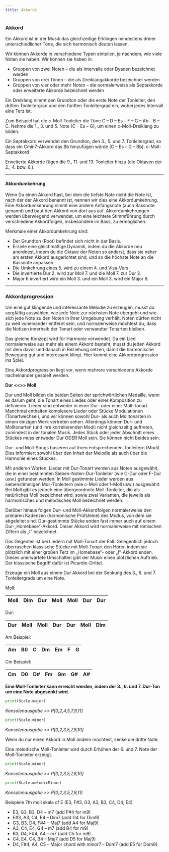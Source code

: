 ```yaml
---
title: Akkorde
---
```



### Akkord

Ein Akkord ist in der Musik das gleichzeitige Erklingen mindestens dreier unterschiedlicher Töne, die sich harmonisch deuten lassen.

Wir können Akkorde in verschiedene Typen einteilen, je nachdem, wie viele Noten sie haben. Wir können sie haben in:

* Gruppen von zwei Noten – die als Intervalle oder Dyaden bezeichnet werden
* Gruppen von drei Tönen – die als Dreiklangakkorde bezeichnet werden
* Gruppen von vier oder mehr Noten – die normalerweise als Septakkorde oder erweiterte Akkorde bezeichnet werden

Ein Dreiklang nimmt den Grundton oder die erste Note der Tonleiter, den dritten Tonleitergrad und den fünften Tonleitergrad ein, wobei jedes Intervall eine Terz ist.

Zum Beispiel hat die c-Moll-Tonleiter die Töne C – D – Es – F – G – Ab – B – C. Nehme die 1., 3. und 5. Note (C – Es – G), um einen c-Moll-Dreiklang zu bilden.

Ein Septakkord verwendet den Grundton, den 3., 5. und 7. Tonleitergrad, so dass ein Cmin7-Akkord das Bb hinzufügen würde (C – Es – G – Bb).
c-Moll-Septakkord

Erweiterte Akkorde fügen die 9., 11. und 13. Tonleiter hinzu (die Oktaven der 2., 4. bzw. 6.).

---
#### Akkordumkehrung

Wenn Du einen Akkord hast, bei dem die tiefste Note nicht die Note ist, nach der der Akkord benannt ist, nennen wir dies eine Akkordumkehrung. Eine Akkordumkehrung nimmt eine andere Anfangsnote (auch Bassnote genannt) und baut den Akkord von dort aus auf. Akkordumkehrungen werden überwiegend verwendet, um eine leichtere Stimmführung durch verschiedene Akkordfolgen, insbesondere im Bass, zu ermöglichen.

Merkmale einer Akkordumkehrung sind:

* Der Grundton (Root) befindet sich nicht in der Basis.
* Erziele eine gleichmäßige Dynamik, indem du die Akkorde neu anordnest, indem du die Oktave der Noten so änderst, dass sie näher am ersten Akkord ausgerichtet sind, und so die höchste Note an die Bassnote anpassen
* Die Umkehrung eines 5. wird zu einem 4. und Visa-Vers
* Die invertierte Dur 2. wird zur Moll 7. und die Moll 7. zur Dur 2.
* Major 6 invertiert wird ein Moll 3. und ein Moll 3. wird ein Major 6.
    

---
### Akkordprogression

Um eine gut klingende und interessante Melodie zu erzeugen, musst du sorgfältig auswählen, wie jede Note zur nächsten Note übergeht und wie sich jede Note zu den Noten in ihrer Umgebung verhält. Noten dürfen nicht zu weit voneinander entfernt sein, und normalerweise möchtest du, dass die Notizen innerhalb der Tonart oder verwandter Tonarten bleiben.

Das gleiche Konzept wird für Harmonie verwendet. Da ein Lied normalerweise aus mehr als einem Akkord besteht, musst du jeden Akkord mit dem davor und danach in Beziehung setzen, damit die harmonische Bewegung gut und interessant klingt. Hier kommt eine Akkordprogression ins Spiel.

Eine Akkordprogression liegt vor, wenn mehrere verschiedene Akkorde nacheinander gespielt werden.

**Dur <<>> Moll**

Dur und Moll bilden die beiden Seiten der sprichwörtlichen Medaille, wenn es darum geht, die Tonart eines Liedes oder einer Komposition zu definieren.
Lieder sind entweder in einer Dur- oder einer Moll-Tonart. Manchmal enthalten komplexere Lieder oder Stücke Modulationen (Tonartwechsel), und wir können sowohl Dur- als auch Molltonarten in einem einzigen Werk vertreten sehen.
Allerdings können Dur- und Molltonarten (und ihre korrelierenden Modi) nicht gleichzeitig auftreten, zumindest in der tonalen Musik. Jedes Stück oder jeder Abschnitt eines Stückes muss entweder Dur ODER Moll sein. Sie können nicht beides sein.

Dur- und Moll-Songs basieren auf ihren entsprechenden Tonleitern (Modi). Dies informiert sowohl über den Inhalt der Melodie als auch über die Harmonie eines Stückes.

Mit anderen Worten, Lieder mit Dur-Tonart werden aus Noten ausgewählt, die in einer bestimmten Sieben-Noten-Dur-Tonleiter (wie C-Dur oder F-Dur usw.) gefunden werden. In Moll gestimmte Lieder werden aus siebenstimmigen Moll-Tonleitern (wie c-Moll oder f-Moll usw.) ausgewählt. Bei Moll gibt es jedoch eine übergeordnete Moll-Tonleiter, die als natürliches Moll bezeichnet wird, sowie zwei Varianten, die jeweils als harmonisches und melodisches Moll bezeichnet werden.

Darüber hinaus folgen Dur- und Moll-Akkordfolgen normalerweise den primären Kadenzen (harmonische Prüfsteine) des Modus, von dem sie abgeleitet sind. Dur-gestimmte Stücke enden fast immer auch auf einem Dur-„Homebase“-Akkord. Dieser Akkord wird normalerweise mit römischen Ziffern als „I“ bezeichnet.

Das Gegenteil ist bei Liedern mit Moll-Tonart der Fall. Gelegentlich jedoch überraschen klassische Stücke mit Moll-Tonart den Hörer, indem sie plötzlich mit einer großen Terz im „Homebase“- oder „I“-Akkord enden. Dieses unerwartete Umschalten gibt der Musik einen plötzlichen Auftrieb. Der klassische Begriff dafür ist Picardie-Drittel.


Erzeuge ein Moll aus einem Dur Akkord bei der Senkung des 3., 6. und 7. Tonleitergrads um eine Note.


Moll:

| **Moll** | **Dim** | **Dur** | **Moll** | **Moll** | **Dur** | **Dur** |
|----------|---------|---------|----------|----------|---------|---------|


Dur:

| **Dur**  | **Moll** | **Moll** | **Dur** | **Dur** | **Moll** | **Dim** |
|----------|----------|----------|---------|---------|----------|---------|


Am Beispiel:

| **Am** | **B0** | **C** | **Dm** | **Em** | **F** | **G** |
|--------|--------|-------|--------|--------|-------|-------|


Cm Beispiel:

| **Cm** | **D0** | **D#** | **Fm** | **Gm** | **G#** | **A#** |
|--------|--------|--------|--------|--------|--------|--------|


**Eine Moll-Tonleiter kann erreicht werden, indem der 3., 6. und 7. Dur-Ton um eine Note abgesenkt wird.**


```python
print(Scale.major)
```
_Konsolenausgabe >> P[0,2,4,5,7,9,11]_


```python
print(Scale.minor)

```
_Konsolenausgabe >> P[0,2,3,5,7,8,10]_


Wenn du nur einen Akkord in Moll ändern möchtest, senke die dritte Note.

Eine melodische Moll-Tonleiter wird durch Erhöhen der 6. und 7. Note der Moll-Tonleiter erzeugt.

```python
print(Scale.minor)

```
_Konsolenausgabe >> P[0,2,3,5,7,8,10]_


```python
print(Scale.melodicMinor)
```
_Konsolenausgabe >> P[0,2,3,5,7,9,11]_


Beispiele 7th moll skala of E (E3, F#3, G3, A3, B3, C4, D4, E4)

*   E3, G3, B3, D4 – m7 (add F#4 for m9)
*   F#3, A3, C4, E4 – Dim7 (add G4 for Dim9)
*   G3, B3, D4, F#4 – Maj7 (add A4 for Maj9)
*   A3, C4, E4, G4 – m7 (add B4 for m9)
*   B3, D4, F#4, A4 – m7 (add C5 for m9)
*   C4, E4, C4, B4 – Maj7 (add D5 for Maj9)
*   D4, F#4, A4, C5 – Major chord with minor7 – Dom7 (add E5 for Dom9)

